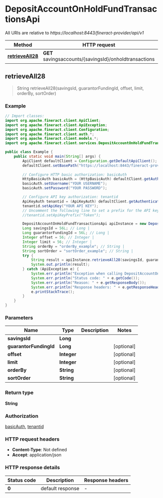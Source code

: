 # DepositAccountOnHoldFundTransactionsApi

All URIs are relative to *https://localhost:8443/fineract-provider/api/v1*

Method | HTTP request | Description
------------- | ------------- | -------------
[**retrieveAll28**](DepositAccountOnHoldFundTransactionsApi.md#retrieveAll28) | **GET** savingsaccounts/{savingsId}/onholdtransactions | 



## retrieveAll28

> String retrieveAll28(savingsId, guarantorFundingId, offset, limit, orderBy, sortOrder)



### Example

```java
// Import classes:
import org.apache.fineract.client.ApiClient;
import org.apache.fineract.client.ApiException;
import org.apache.fineract.client.Configuration;
import org.apache.fineract.client.auth.*;
import org.apache.fineract.client.models.*;
import org.apache.fineract.client.services.DepositAccountOnHoldFundTransactionsApi;

public class Example {
    public static void main(String[] args) {
        ApiClient defaultClient = Configuration.getDefaultApiClient();
        defaultClient.setBasePath("https://localhost:8443/fineract-provider/api/v1");
        
        // Configure HTTP basic authorization: basicAuth
        HttpBasicAuth basicAuth = (HttpBasicAuth) defaultClient.getAuthentication("basicAuth");
        basicAuth.setUsername("YOUR USERNAME");
        basicAuth.setPassword("YOUR PASSWORD");

        // Configure API key authorization: tenantid
        ApiKeyAuth tenantid = (ApiKeyAuth) defaultClient.getAuthentication("tenantid");
        tenantid.setApiKey("YOUR API KEY");
        // Uncomment the following line to set a prefix for the API key, e.g. "Token" (defaults to null)
        //tenantid.setApiKeyPrefix("Token");

        DepositAccountOnHoldFundTransactionsApi apiInstance = new DepositAccountOnHoldFundTransactionsApi(defaultClient);
        Long savingsId = 56L; // Long | 
        Long guarantorFundingId = 56L; // Long | 
        Integer offset = 56; // Integer | 
        Integer limit = 56; // Integer | 
        String orderBy = "orderBy_example"; // String | 
        String sortOrder = "sortOrder_example"; // String | 
        try {
            String result = apiInstance.retrieveAll28(savingsId, guarantorFundingId, offset, limit, orderBy, sortOrder);
            System.out.println(result);
        } catch (ApiException e) {
            System.err.println("Exception when calling DepositAccountOnHoldFundTransactionsApi#retrieveAll28");
            System.err.println("Status code: " + e.getCode());
            System.err.println("Reason: " + e.getResponseBody());
            System.err.println("Response headers: " + e.getResponseHeaders());
            e.printStackTrace();
        }
    }
}
```

### Parameters


Name | Type | Description  | Notes
------------- | ------------- | ------------- | -------------
 **savingsId** | **Long**|  |
 **guarantorFundingId** | **Long**|  | [optional]
 **offset** | **Integer**|  | [optional]
 **limit** | **Integer**|  | [optional]
 **orderBy** | **String**|  | [optional]
 **sortOrder** | **String**|  | [optional]

### Return type

**String**

### Authorization

[basicAuth](../README.md#basicAuth), [tenantid](../README.md#tenantid)

### HTTP request headers

- **Content-Type**: Not defined
- **Accept**: application/json

### HTTP response details
| Status code | Description | Response headers |
|-------------|-------------|------------------|
| **0** | default response |  -  |

